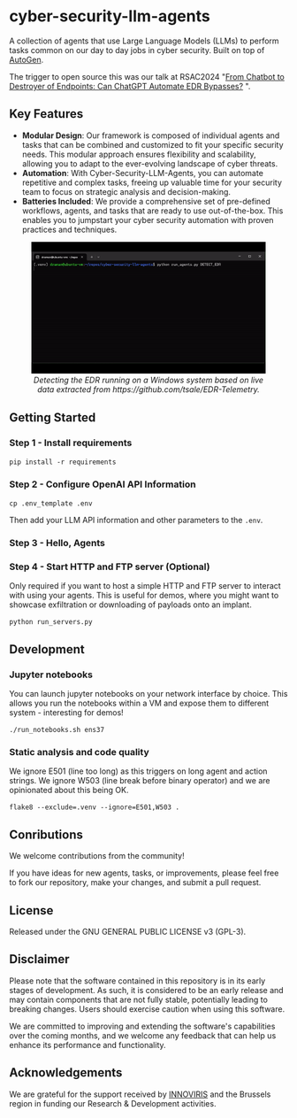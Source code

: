 # cyber-security-llm-agents
A collection of agents that use Large Language Models (LLMs) to perform tasks common on our day to day jobs in cyber security.
Built on top of [AutoGen](https://microsoft.github.io/autogen/).

The trigger to open source this was our talk at RSAC2024 "[From Chatbot to Destroyer of Endpoints: Can ChatGPT Automate EDR Bypasses?](https://www.rsaconference.com/USA/agenda/session/From%20Chatbot%20to%20Destroyer%20of%20Endpoints%20Can%20ChatGPT%20Automate%20EDR%20Bypasses)
".

## Key Features

- **Modular Design**: Our framework is composed of individual agents and tasks that can be combined and customized to fit your specific security needs. This modular approach ensures flexibility and scalability, allowing you to adapt to the ever-evolving landscape of cyber threats.
- **Automation**: With Cyber-Security-LLM-Agents, you can automate repetitive and complex tasks, freeing up valuable time for your security team to focus on strategic analysis and decision-making.
- **Batteries Included**: We provide a comprehensive set of pre-defined workflows, agents, and tasks that are ready to use out-of-the-box. This enables you to jumpstart your cyber security automation with proven practices and techniques.


<figure align="center">
  <img src="documentation/videos/detect_edr.gif" alt="Detecting EDR"/>
   <figcaption style="text-align: center;"><i>Detecting the EDR running on a Windows system based on live data extracted from https://github.com/tsale/EDR-Telemetry.</i></figcaption>
</figure>

## Getting Started

### Step 1 - Install  requirements

```
pip install -r requirements
```

### Step 2 - Configure OpenAI API Information

```
cp .env_template .env
```
Then add your LLM API information and other parameters to the ``.env``.

### Step 3 - Hello, Agents


### Step 4 - Start HTTP and FTP server (Optional)

Only required if you want to host a simple HTTP and FTP server to interact with using your agents.
This is useful for demos, where you might want to showcase exfiltration or downloading of payloads onto an implant.

```
python run_servers.py
```


## Development

### Jupyter notebooks

You can launch jupyter notebooks on your network interface by choice. This allows you run the notebooks within a VM and expose them to different system - interesting for demos!

```
./run_notebooks.sh ens37
```

### Static analysis and code quality

We ignore E501 (line too long) as this triggers on long agent and action strings.
We ignore W503 (line break before binary operator) and we are opinionated about this being OK.

```
flake8 --exclude=.venv --ignore=E501,W503 .
```

## Conributions

We welcome contributions from the community! 

If you have ideas for new agents, tasks, or improvements, please feel free to fork our repository, make your changes, and submit a pull request.

## License

Released under the GNU GENERAL PUBLIC LICENSE v3 (GPL-3).

## Disclaimer

Please note that the software contained in this repository is in its early stages of development. As such, it is considered to be an early release and may contain components that are not fully stable, potentially leading to breaking changes. Users should exercise caution when using this software. 

We are committed to improving and extending the software's capabilities over the coming months, and we welcome any feedback that can help us enhance its performance and functionality.

## Acknowledgements
We are grateful for the support received by 
[INNOVIRIS](https://innoviris.brussels/) and the Brussels region in 
funding our Research & Development activities. 
